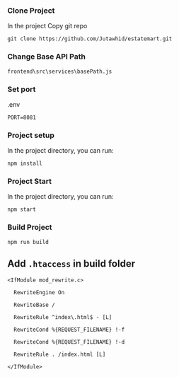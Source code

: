 ### Clone Project

In the project Copy git repo

```
git clone https://github.com/Jutawhid/estatemart.git
```

### Change Base API Path

```
frontend\src\services\basePath.js
```

### Set port
.env
```
PORT=8081
```
### Project setup

In the project directory, you can run:

```
npm install
```

### Project Start

In the project directory, you can run:

```
npm start
```

### Build Project
```
npm run build
```

## Add `.htaccess` in build folder

```
<IfModule mod_rewrite.c>

  RewriteEngine On

  RewriteBase /

  RewriteRule ^index\.html$ - [L]

  RewriteCond %{REQUEST_FILENAME} !-f

  RewriteCond %{REQUEST_FILENAME} !-d

  RewriteRule . /index.html [L]

</IfModule>
```